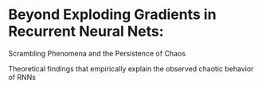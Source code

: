 # Beyond Exploding Gradients in Recurrent Neural Nets: 
Scrambling Phenomena and the Persistence of Chaos

Theoretical findings that empirically explain the observed chaotic behavior of RNNs
